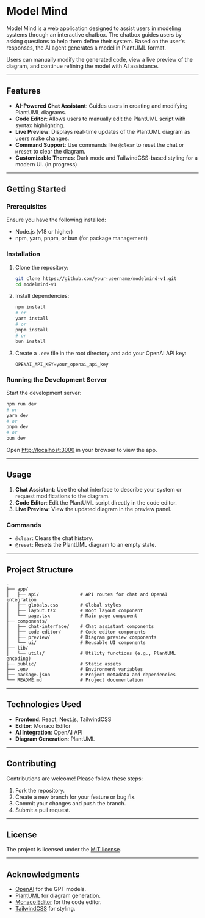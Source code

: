 # Model Mind

Model Mind is a web application designed to assist users in modeling systems through an interactive chatbox. The chatbox guides users by asking questions to help them define their system. Based on the user's responses, the AI agent generates a model in PlantUML format.

Users can manually modify the generated code, view a live preview of the diagram, and continue refining the model with AI assistance.

---

## Features

- **AI-Powered Chat Assistant**: Guides users in creating and modifying PlantUML diagrams.
- **Code Editor**: Allows users to manually edit the PlantUML script with syntax highlighting.
- **Live Preview**: Displays real-time updates of the PlantUML diagram as users make changes.
- **Command Support**: Use commands like `@clear` to reset the chat or `@reset` to clear the diagram.
- **Customizable Themes**: Dark mode and TailwindCSS-based styling for a modern UI. (in progress)

---

## Getting Started

### Prerequisites

Ensure you have the following installed:

- Node.js (v18 or higher)
- npm, yarn, pnpm, or bun (for package management)

### Installation

1. Clone the repository:

   ```bash
   git clone https://github.com/your-username/modelmind-v1.git
   cd modelmind-v1
   ```

2. Install dependencies:

   ```bash
   npm install
   # or
   yarn install
   # or
   pnpm install
   # or
   bun install
   ```

3. Create a `.env` file in the root directory and add your OpenAI API key:

   ```env
   OPENAI_API_KEY=your_openai_api_key
   ```

### Running the Development Server

Start the development server:

```bash
npm run dev
# or
yarn dev
# or
pnpm dev
# or
bun dev
```

Open [http://localhost:3000](http://localhost:3000) in your browser to view the app.

---

## Usage

1. **Chat Assistant**: Use the chat interface to describe your system or request modifications to the diagram.
2. **Code Editor**: Edit the PlantUML script directly in the code editor.
3. **Live Preview**: View the updated diagram in the preview panel.

### Commands

- `@clear`: Clears the chat history.
- `@reset`: Resets the PlantUML diagram to an empty state.

---

## Project Structure

```
.
├── app/
│   ├── api/               # API routes for chat and OpenAI integration
│   ├── globals.css        # Global styles
│   ├── layout.tsx         # Root layout component
│   └── page.tsx           # Main page component
├── components/
│   ├── chat-interface/    # Chat assistant components
│   ├── code-editor/       # Code editor components
│   ├── preview/           # Diagram preview components
│   └── ui/                # Reusable UI components
├── lib/
│   └── utils/             # Utility functions (e.g., PlantUML encoding)
├── public/                # Static assets
├── .env                   # Environment variables
├── package.json           # Project metadata and dependencies
└── README.md              # Project documentation
```

---

## Technologies Used

- **Frontend**: React, Next.js, TailwindCSS
- **Editor**: Monaco Editor
- **AI Integration**: OpenAI API
- **Diagram Generation**: PlantUML

---

## Contributing

Contributions are welcome! Please follow these steps:

1. Fork the repository.
2. Create a new branch for your feature or bug fix.
3. Commit your changes and push the branch.
4. Submit a pull request.

---

## License

The project is licensed under the [MIT license](./LICENSE).

---

## Acknowledgments

- [OpenAI](https://openai.com/) for the GPT models.
- [PlantUML](https://plantuml.com/) for diagram generation.
- [Monaco Editor](https://microsoft.github.io/monaco-editor/) for the code editor.
- [TailwindCSS](https://tailwindcss.com/) for styling.
